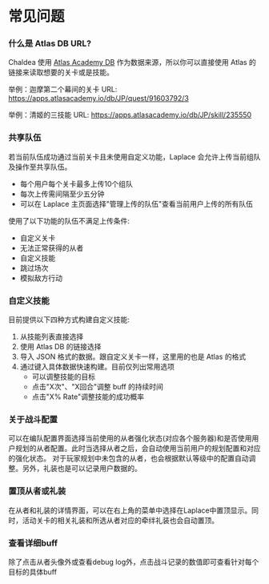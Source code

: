# 常见问题

### 什么是 Atlas DB URL?

Chaldea 使用 [Atlas Academy DB](https://apps.atlasacademy.io/db/) 作为数据来源，所以你可以直接使用 Atlas 的链接来读取想要的关卡或是技能。

举例：迦摩第二个幕间的关卡 URL: https://apps.atlasacademy.io/db/JP/quest/91603792/3

举例：清姬的三技能 URL: https://apps.atlasacademy.io/db/JP/skill/235550

### 共享队伍

若当前队伍成功通过当前关卡且未使用自定义功能，Laplace 会允许上传当前组队及操作至共享队伍。

- 每个用户每个关卡最多上传10个组队
- 每次上传需间隔至少五分钟
- 可以在 Laplace 主页面选择"管理上传的队伍"查看当前用户上传的所有队伍

使用了以下功能的队伍不满足上传条件:

- 自定义关卡
- 无法正常获得的从者
- 自定义技能
- 跳过场次
- 模拟敌方行动

### 自定义技能

目前提供以下四种方式构建自定义技能:

1. 从技能列表直接选择
2. 使用 Atlas DB 的链接选择
3. 导入 JSON 格式的数据。跟自定义关卡一样，这里用的也是 Atlas 的格式
4. 通过键入具体数据快速构建。目前仅列出常用选项
   - 可以调整技能的目标
   - 点击"X次"、"X回合"调整 buff 的持续时间
   - 点击"X% Rate"调整技能的成功概率

### 关于战斗配置

可以在编队配置界面选择当前使用的从者强化状态(对应各个服务器)和是否使用用户规划的从者配置。此时当选择从者之后，会自动使用当前用户的规划配置和对应的强化状态。
对于玩家规划中未包含的从者，也会根据默认等级中的配置自动调整。另外，礼装也是可以记录用户数据的。

### 置顶从者或礼装

在从者和礼装的详情界面，可以在右上角的菜单中选择在Laplace中置顶显示。同时，活动关卡的相关礼装和所选从者对应的牵绊礼装也会自动置顶。

### 查看详细buff

除了点击从者头像外或查看debug log外，点击战斗记录的数值即可查看针对每个目标的具体buff
